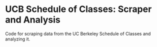 UCB Schedule of Classes: Scraper and Analysis
=============================================

Code for scraping data from the UC Berkeley Schedule of Classes and
analyzing it.
